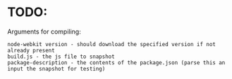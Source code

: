 # TODO:

Arguments for compiling:

	node-webkit version - should download the specified version if not already present
	build.js - the js file to snapshot
	package-description - the contents of the package.json (parse this an input the snapshot for testing)